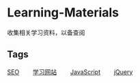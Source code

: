# Learning-Materials
收集相关学习资料，以备查阅
 
## Tags
[SEO](#seo)&emsp;&emsp;
[学习网站](#study)&emsp;&emsp;
[JavaScript](#javascript)&emsp;&emsp;
[jQuery](#jquery)&emsp;&emsp;
 
 

